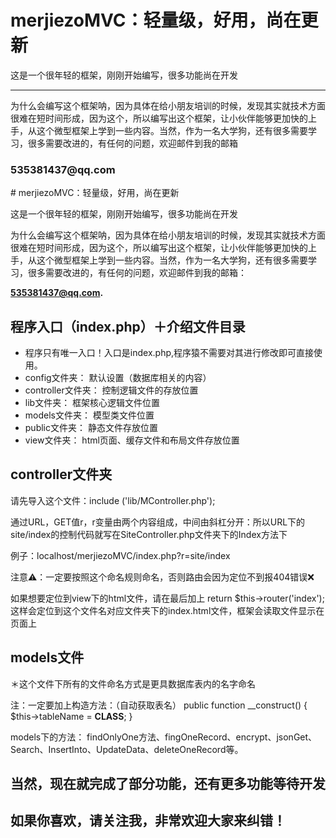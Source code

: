 <!DOCTYPE html>
<html lang="en">
<head>
	<meta charset="UTF-8">
	<title>MerjiezoMVC</title>
	<link rel="stylesheet" href="//cdn.bootcss.com/bootstrap/3.3.5/css/bootstrap.min.css">
</head>
<body>
	<div class="jumbotron">
		<div class="container">
			<h1>merjiezoMVC：轻量级，好用，尚在更新</h1>
			<p>这是一个很年轻的框架，刚刚开始编写，很多功能尚在开发</p>
			<hr>
			<p>为什么会编写这个框架呐，因为具体在给小朋友培训的时候，发现其实就技术方面很难在短时间形成，因为这个，所以编写出这个框架，让小伙伴能够更加快的上手，从这个微型框架上学到一些内容。当然，作为一名大学狗，还有很多需要学习，很多需要改进的，有任何的问题，欢迎邮件到我的邮箱</p>
			<h3>535381437@qq.com</h3>
		</div>
	</div>
</body>
</html>
# merjiezoMVC：轻量级，好用，尚在更新

这是一个很年轻的框架，刚刚开始编写，很多功能尚在开发

为什么会编写这个框架呐，因为具体在给小朋友培训的时候，发现其实就技术方面很难在短时间形成，因为这个，所以编写出这个框架，让小伙伴能够更加快的上手，从这个微型框架上学到一些内容。当然，作为一名大学狗，还有很多需要学习，很多需要改进的，有任何的问题，欢迎邮件到我的邮箱：

**535381437@qq.com.**

## 程序入口（index.php）＋介绍文件目录

* 程序只有唯一入口！入口是index.php,程序猿不需要对其进行修改即可直接使用。
* config文件夹：     默认设置（数据库相关的内容）
* controller文件夹： 控制逻辑文件的存放位置
* lib文件夹：        框架核心逻辑文件位置
* models文件夹：     模型类文件位置
* public文件夹：     静态文件存放位置
* view文件夹：       html页面、缓存文件和布局文件存放位置

## controller文件夹

请先导入这个文件：include ('lib/MController.php');

通过URL，GET值r，r变量由两个内容组成，中间由斜杠分开：所以URL下的site/index的控制代码就写在SiteController.php文件夹下的Index方法下

例子：localhost/merjiezoMVC/index.php?r=site/index

注意⚠️：一定要按照这个命名规则命名，否则路由会因为定位不到报404错误❌

如果想要定位到view下的html文件，请在最后加上
	return $this->router('index');
这样会定位到这个文件名对应文件夹下的index.html文件，框架会读取文件显示在页面上

## models文件

＊这个文件下所有的文件命名方式是更具数据库表内的名字命名

注：一定要加上构造方法：（自动获取表名）
	public function __construct() {
		$this->tableName = __CLASS__;
	}

models下的方法：
findOnlyOne方法、fingOneRecord、encrypt、jsonGet、Search、InsertInto、UpdateData、deleteOneRecord等。

## 当然，现在就完成了部分功能，还有更多功能等待开发

## 如果你喜欢，请关注我，非常欢迎大家来纠错！